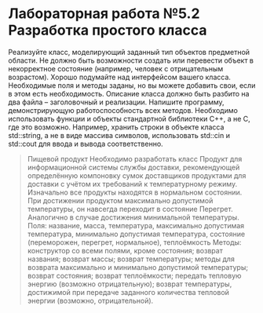 # Лабораторная работа №5.2 Разработка простого класса
Реализуйте класс, моделирующий заданный тип объектов предметной области. Не должно быть возможности создать или перевести объект в некорректное состояние (например, человек с отрицательным возрастом). Хорошо подумайте над интерфейсом вашего класса. Необходимые поля и методы заданы, но вы можете добавить свои, если в этом есть необходимость. Описание класса должно быть разбито на два файла – заголовочный и реализации. Напишите программу, демонстрирующую работоспособность всех методов. Необходимо использовать функции и объекты стандартной библиотеки С++, а не С, где это возможно. Например, хранить строки в объекте класса std::string, а не в виде массива символов, использовать std::cin и std::cout для ввода и вывода соответственно.
> Пищевой продукт
Необходимо разработать класс Продукт для информационной системы службы доставки, рекомендующей определённую компоновку сумок доставщиков продуктами для доставки с учётом их требований к температурному режиму. Изначально все продукты находятся в нормальном состоянии. При достижении продуктом максимально допустимой температуры, он навсегда переходит в состояние Перегрет. Аналогично в случае достижения минимальной температуры.
Поля: название, масса, температура, максимально допустимая температура, минимально допустимая температура, состояние (переморожен, перегрет, нормальное), теплоёмкость
Методы: конструктор со всеми полями, кроме состояния; возврат названия; возврат массы; возврат температуры; методы для возврата максимально и минимально допустимой температуры; возврат состояния; возврат теплоёмкости; передать тепловую энергию (возможно отрицательную); возврат температуры, достижимой при передаче заданного количества тепловой энергии (возможно, отрицательной).


